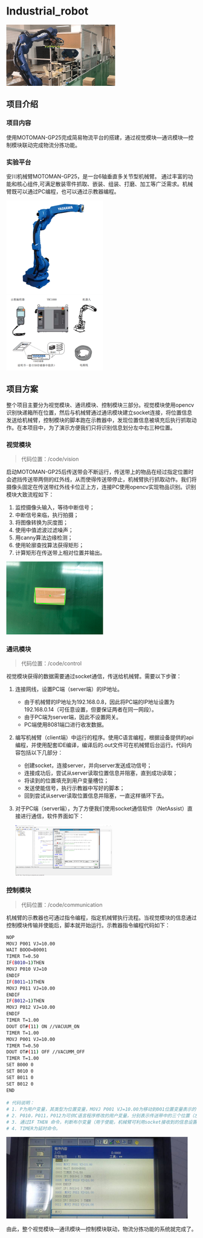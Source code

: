# Industrial_robot

![demo](README/demo.gif)

## 项目介绍

### 项目内容

使用MOTOMAN-GP25完成简易物流平台的搭建，通过视觉模块—通讯模块—控制模块联动完成物流分拣功能。

### 实验平台

安川机械臂MOTOMAN-GP25，是一台6轴垂直多关节型机械臂。 通过丰富的功能和核心组件,可满足散装零件抓取、嵌装、组装、打磨、加工等广泛需求。机械臂既可以通过PC编程，也可以通过示教器编程。

<img src="README/E992E43C-E709-4D5F-ABA1-8EB46B5DC82A.png" alt="E992E43C-E709-4D5F-ABA1-8EB46B5DC82A" style="zoom: 25%;" />

<img src="README/5E237779-A1E7-453F-8B45-3FE68F11698F.png" alt="5E237779-A1E7-453F-8B45-3FE68F11698F" style="zoom: 25%;" />

## 项目方案

整个项目主要分为视觉模块、通讯模块、控制模块三部分。视觉模块使用opencv识别快递箱所在位置，然后与机械臂通过通讯模块建立socket连接，将位置信息发送给机械臂，控制模块的脚本跑在示教器中，发现位置信息被填充后执行抓取动作。在本项目中，为了演示方便我们只将识别信息划分左中右三种位置。

### 视觉模块

> 代码位置：/code/vision

启动MOTOMAN-GP25后传送带会不断运行，传送带上的物品在经过指定位置时会遮挡传送带两侧的红外线，从而使得传送带停止，机械臂执行抓取动作。我们将摄像头固定在传送带红外线卡位正上方，连接PC使用opencv实现物品识别。识别模块大致流程如下：

1. 监控摄像头输入，等待中断信号；
2. 中断信号来临，执行拍摄；
3. 将图像转换为灰度图；
4. 使用中值滤波过滤噪声；
5. 用canny算法边缘检测；
6. 使用轮廓查找算法获得矩形；
7. 计算矩形在传送带上相对位置并输出。

<img src="README/out.jpg" alt="out" style="zoom: 25%;" />

### 通讯模块

> 代码位置：/code/control

视觉模块获得的数据需要通过socket通信，传送给机械臂。需要以下步骤：

1. 连接网线，设置PC端（server端）的IP地址。
   - 由于机械臂的IP地址为192.168.0.8，因此将PC端的IP地址设置为192.168.0.14（可任意设置，但要保证两者在同一网段）。
   - 由于PC端为server端，因此不设置网关。
   - PC端使用8081端口进行收发数据。

2. 编写机械臂（client端）中运行的程序。使用C语言编程，根据设备提供的api编程，并使用配套IDE编译，编译后的.out文件可在机械臂后台运行。代码内容包括以下几部分：

   - 创建socket，连接server，并向server发送成功信号；
   - 连接成功后，尝试从server读取位置信息并阻塞，直到成功读取；
   - 将读到的位置填充到用户变量槽位；
   - 发送使能信号，执行示教器中写好的脚本；
   - 回到尝试从server读取位置信息并阻塞，一直这样循环下去。

3. 对于PC端（server端），为了方便我们使用socket通信软件（NetAssist）直接进行通信，软件界面如下：

   <img src="README/image-20220112210407311.png" alt="image-20220112210407311" style="zoom: 25%;" />

### 控制模块

> 代码位置：/code/communication

机械臂的示教器也可通过指令编程，指定机械臂执行流程。当视觉模块的信息通过控制模块传输并使能后，脚本就开始运行。示教器指令编程代码如下：

```bash
NOP
MOVJ P001 VJ=10.00
WAIT BOOO=B0001
TIMER T=0.50
IF(B010=1)THEN
MOVJ P010 VJ=10
ENDIF
IF(B011=1)THEN
MOVJ P011 VJ=10.00
ENDIF
IF(B012=1)THEN
MOVJ P012 VJ=10.00
ENDIF
TIMER T=1.00
DOUT OT#(11) ON //VACUUM_ON
TIMER T=1.00
MOVJ P001 VJ=10.00
TIMER T=0.50
DOUT OT#(11) OFF //VACUMM_OFF
TIMER T=1.00
SET B000 0
SET B010 0
SET B011 0
SET B012 0
END

# 代码说明：
# 1. P为用户变量，其类型为位置变量，MOVJ P001 VJ=10.00为移动到001位置变量表示的位置处，移动速度为10.00。B也为用户变量，其类型为布尔变量，值为0或1。
# 2. P010，P011，P012为可供C语言程序修改的用户变量，分别表示传送带中的三个位置（左中右）。P001提前手工存储了机械臂移动过程中的一个过渡位置。P003提前手工存储了机械臂的目的地，即货架上方。
# 3. 通过IF THEN 命令，判断布尔变量（用于使能，机械臂可利用socket接收到的信息设置3个布尔变量）是否被修改，如果被修改，则移动到对应的传送带处，使用DOUT命令打开吸盘，其中OT#(11)为控制吸盘的寄存器地址。
# 4. TIMER为延时命令。
```

<img src="README/4757088E502EC3745317A108626A22E7.jpg" alt="4757088E502EC3745317A108626A22E7" style="zoom: 50%;" />



由此，整个视觉模块—通讯模块—控制模块联动，物流分拣功能的系统就完成了。
